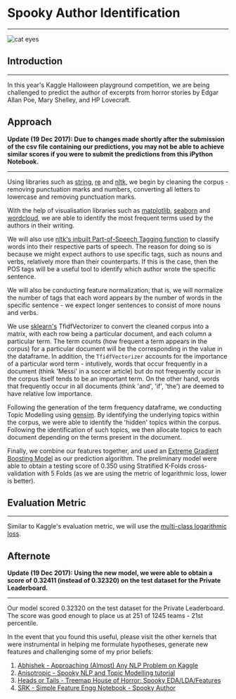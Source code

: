 # Spooky Author Identification
_____

![cat eyes](http://www.sciencealert.com/images/articles/processed/catseyes_1024.jpg)

## Introduction
___
In this year's Kaggle Halloween playground competition, we are being challenged to predict the author of excerpts from horror stories by Edgar Allan Poe, Mary Shelley, and HP Lovecraft.

## Approach
**Update (19 Dec 2017): Due to changes made shortly after the submission of the csv file containing our predictions, you may not be able to achieve similar scores if you were to submit the predictions from this iPython Notebook.**
___
Using libraries such as [string](https://docs.python.org/2/library/string.html), [re](https://docs.python.org/2/library/re.html) and [nltk](http://www.nltk.org), we begin by cleaning the corpus - removing punctuation marks and numbers, converting all letters to lowercase and removing punctuation marks. 

With the help of visualisation libraries such as [matplotlib](https://matplotlib.org), [seaborn](http://seaborn.pydata.org) and [wordcloud](https://github.com/amueller/word_cloud), we are able to identify the most frequent terms used by the authors in their writing.

We will also use [nltk's inbuilt Part-of-Speech Tagging function](http://www.nltk.org/book/ch05.html) to classify words into their respective parts of speech. The reason for doing so is because we might expect authors to use specific tags, such as nouns and verbs, relatively more than their counterparts. If this is the case, then the POS tags will be a useful tool to identify which author wrote the specific sentence.

We will also be conducting feature normalization; that is, we will normalize the number of tags that each word appears by the number of words in the specific sentence - we expect longer sentences to consist of more nouns and verbs.

We use [sklearn's](http://scikit-learn.org/stable/modules/generated/sklearn.feature_extraction.text.TfidfVectorizer.html) TfidfVectorizer  to convert the cleaned corpus into a matrix, with each row being a particular document, and each column a particular term. The term counts (how frequent a term appears in the corpus) for a particular document will be the corresponding in the value in the dataframe. In addition, the `TfidfVectorizer` accounts for the importance of a particular word term - intutively, words that occur frequently in a document (think 'Messi' in a soccer article) but do not frequently occur in the corpus itself tends to be an important term. On the other hand, words that frequently occur in all documents (think 'and', 'if', 'the') are deemed to have relative low importance.

Following the generation of the term frequency dataframe, we conducting Topic Modelling using [gensim](https://radimrehurek.com/gensim/index.html). By identifying the underlying topics within the corpus, we were able to identify the 'hidden' topics within the corpus. Following the identification of such topics, we then allocate topics to each document depending on the terms present in the document.

Finally, we combine our features together, and used an [Extreme Gradient Boosting Model](http://xgboost.readthedocs.io) as our prediction algorithm. The preliminary model were able to obtain a testing score of 0.350 using Stratified K-Folds cross-validation with 5 Folds (as we are using the metric of logarithmic loss, lower is better). 

## Evaluation Metric
___
Similar to Kaggle's evaluation metric, we will use the [multi-class logarithmic loss](https://www.kaggle.com/c/spooky-author-identification#evaluation).


## Afternote
**Update (19 Dec 2017): Using the new model, we were able to obtain a score of 0.32411 (instead of 0.32320) on the test dataset for the Private Leaderboard.**
___
Our model scored 0.32320 on the test dataset for the Private Leaderboard. The score was good enough to place us at 251 of 1245 teams - 21st percentile.

In the event that you found this useful, please visit the other kernels that were instrumental in helping me formulate hypotheses, generate new features and challenging some of my prior beliefs:

1. [Abhishek - Approaching (Almost) Any NLP Problem on Kaggle](https://www.kaggle.com/abhishek/approaching-almost-any-nlp-problem-on-kaggle)
2. [Anisotropic - Spooky NLP and Topic Modelling tutorial](https://www.kaggle.com/arthurtok/spooky-nlp-and-topic-modelling-tutorial)
3. [Heads or Tails - Treemap House of Horror: Spooky EDA/LDA/Features](https://www.kaggle.com/headsortails/treemap-house-of-horror-spooky-eda-lda-features)
4. [SRK - Simple Feature Engg Notebook - Spooky Author](https://www.kaggle.com/sudalairajkumar/simple-feature-engg-notebook-spooky-author)
